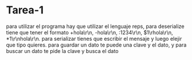 # Tarea-1
para utilizar el programa hay que utilizar el lenguaje reps, para deserialize tiene que tener el formato +hola\r\n, -hola\r\n, :1234\r\n, $1\rhola\r\n, *1\r\nhola\r\n. para serializar tienes que escribir el mensaje y luego elejir que tipo quieres. para guardar un dato te puede una clave y el dato, y para buscar un dato te pide la clave y busca el dato
